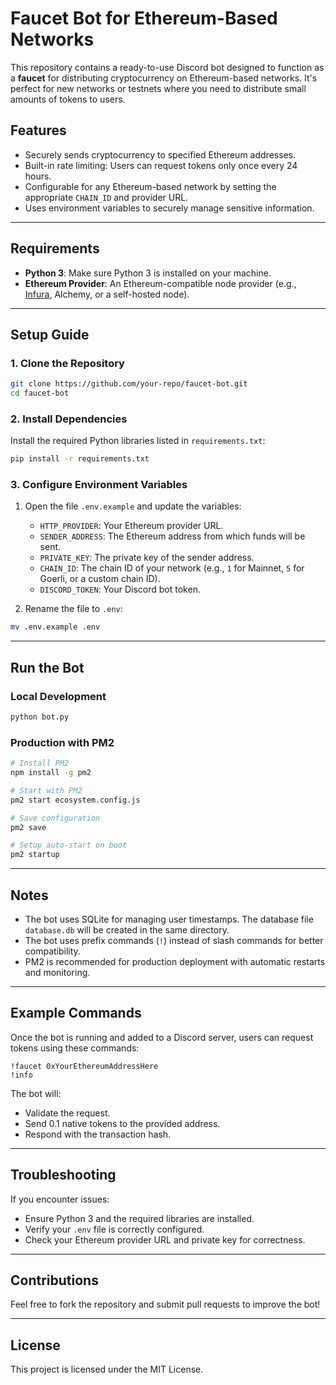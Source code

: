 # Faucet Bot for Ethereum-Based Networks

This repository contains a ready-to-use Discord bot designed to function as a **faucet** for distributing cryptocurrency on Ethereum-based networks. It's perfect for new networks or testnets where you need to distribute small amounts of tokens to users.

## Features
- Securely sends cryptocurrency to specified Ethereum addresses.
- Built-in rate limiting: Users can request tokens only once every 24 hours.
- Configurable for any Ethereum-based network by setting the appropriate `CHAIN_ID` and provider URL.
- Uses environment variables to securely manage sensitive information.

---

## Requirements
- **Python 3**: Make sure Python 3 is installed on your machine.
- **Ethereum Provider**: An Ethereum-compatible node provider (e.g., [Infura](https://infura.io/), Alchemy, or a self-hosted node).

---

## Setup Guide

### 1. Clone the Repository
```bash
git clone https://github.com/your-repo/faucet-bot.git
cd faucet-bot
```

### 2. Install Dependencies
Install the required Python libraries listed in `requirements.txt`:
```bash
pip install -r requirements.txt
```

### 3. Configure Environment Variables
1. Open the file `.env.example` and update the variables:
    - `HTTP_PROVIDER`: Your Ethereum provider URL.
    - `SENDER_ADDRESS`: The Ethereum address from which funds will be sent.
    - `PRIVATE_KEY`: The private key of the sender address.
    - `CHAIN_ID`: The chain ID of your network (e.g., `1` for Mainnet, `5` for Goerli, or a custom chain ID).
    - `DISCORD_TOKEN`: Your Discord bot token.

2. Rename the file to `.env`:
```bash
mv .env.example .env
```

---

## Run the Bot

### Local Development
```bash
python bot.py
```

### Production with PM2
```bash
# Install PM2
npm install -g pm2

# Start with PM2
pm2 start ecosystem.config.js

# Save configuration
pm2 save

# Setup auto-start on boot
pm2 startup
```

---

## Notes
- The bot uses SQLite for managing user timestamps. The database file `database.db` will be created in the same directory.
- The bot uses prefix commands (`!`) instead of slash commands for better compatibility.
- PM2 is recommended for production deployment with automatic restarts and monitoring.

---

## Example Commands
Once the bot is running and added to a Discord server, users can request tokens using these commands:
```
!faucet 0xYourEthereumAddressHere
!info
```

The bot will:
- Validate the request.
- Send 0.1 native tokens to the provided address.
- Respond with the transaction hash.

---

## Troubleshooting
If you encounter issues:
- Ensure Python 3 and the required libraries are installed.
- Verify your `.env` file is correctly configured.
- Check your Ethereum provider URL and private key for correctness.

---

## Contributions
Feel free to fork the repository and submit pull requests to improve the bot!

---

## License
This project is licensed under the MIT License.

